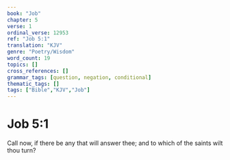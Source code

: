 ```yaml
---
book: "Job"
chapter: 5
verse: 1
ordinal_verse: 12953
ref: "Job 5:1"
translation: "KJV"
genre: "Poetry/Wisdom"
word_count: 19
topics: []
cross_references: []
grammar_tags: [question, negation, conditional]
thematic_tags: []
tags: ["Bible","KJV","Job"]
---
```


# Job 5:1

Call now, if there be any that will answer thee; and to which of the saints wilt thou turn?
